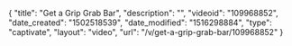 {
    "title": "Get a Grip Grab Bar",
    "description": "",
    "videoid": "109968852",
    "date_created": "1502518539",
    "date_modified": "1516298884",
    "type": "captivate",
    "layout": "video",
    "url": "\/v\/get-a-grip-grab-bar\/109968852"
}